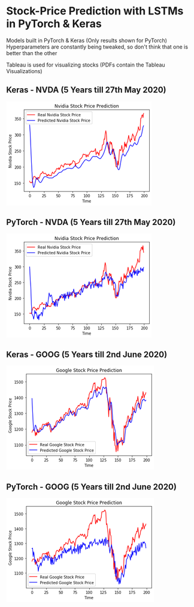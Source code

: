 # Stock-Price Prediction with LSTMs in PyTorch & Keras

Models built in PyTorch & Keras (Only results shown for PyTorch)
Hyperparameters are constantly being tweaked, so don't think that one is better than the other

Tableau is used for visualizing stocks (PDFs contain the Tableau Visualizations)

## Keras - NVDA (5 Years till 27th May 2020)
![NVDA Prediction](https://github.com/UdbhavPrasad072300/Stock-Price-Prediction-with-LSTMs/blob/master/NVDA/NVDA%20Prediction.png?raw=true)
## PyTorch - NVDA (5 Years till 27th May 2020)
![NVDA PyTorch Prediction](https://github.com/UdbhavPrasad072300/Stock-Price-Prediction-with-LSTMs/blob/master/NVDA/Prediction-PyTorch-NVDA.png?raw=true)

## Keras - GOOG (5 Years till 2nd June 2020)
![GOOG Prediction](https://github.com/UdbhavPrasad072300/Stock-Price-Prediction-with-LSTMs/blob/master/GOOG/GOOG%20Prediction.png?raw=true)
## PyTorch - GOOG (5 Years till 2nd June 2020)
![GOOG PyTorch Prediction](https://github.com/UdbhavPrasad072300/Stock-Price-Prediction-with-LSTMs/blob/master/GOOG/Prediction-PyTorch-GOOG.png?raw=true)
